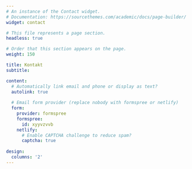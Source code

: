 ```yaml
---
# An instance of the Contact widget.
# Documentation: https://sourcethemes.com/academic/docs/page-builder/
widget: contact

# This file represents a page section.
headless: true

# Order that this section appears on the page.
weight: 150

title: Kontakt
subtitle:

content:
  # Automatically link email and phone or display as text?
  autolink: true
  
  # Email form provider (replace nobody with formspree or netlify)
  form:
    provider: formspree
    formspree:
      id: xyyvzvvb
    netlify:
      # Enable CAPTCHA challenge to reduce spam?
      captcha: true
  
design:
  columns: '2'
---
```

